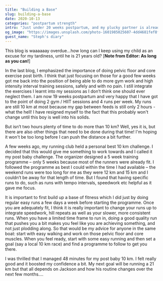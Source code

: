 ```yaml
---
title: "Building a Base"
slug: building-a-base
date: 2020-10-13
categories: "postpartum strength"
intro: "Just under 20 weeks postpartum, and my plucky partner is already clocking times that would make many a seasoned seasoned runner jealous. She says she got there by building a base, but seeing as I have no military experience I'll let her explain."
og_image: "https://images.unsplash.com/photo-1601985025607-4dd4681fef8f?ixlib=rb-1.2.1&ixid=eyJhcHBfaWQiOjEyMDd9&w=1200&h=630&fit=crop"
guest_name: "Steph's diary"
---
```


This blog is waaaaaay overdue…how long can I keep using my child as an excuse for my tardiness, until he is 21 years old? [**Note from Editor: As long as you can!**]

In the last blog, I emphasized the importance of doing pelvic floor and core exercise post birth. I think that just focusing on those for a good few weeks got me back into the position of being able to do more gym work and high intensity interval training sessions, safely and with no pain. I still integrate the exercises I learnt into my sessions as I don’t think one should ever neglect them.
I am now 19 weeks postpartum and very happy that I have got to the point of doing 2 gym / HIIT sessions and 4 runs per week. My runs are still 10 km at most because my gap between feeds is still only 2 hours - what the hell! I have resigned myself to the fact that this probably won't change until this boy is well into his solids.

But isn’t two hours plenty of time to do more than 10 km? Well, yes it is, but there are also other things that need to be done during that time! I'm hoping it won't be too long before I can push the distance a bit further.

A few weeks ago, my running club held a personal best 10 km challenge. I decided that this would give me something to work towards and I called it my post baby challenge. The organizer designed a 5 week training programme – only 5 weeks because most of the runners were already fit.
I followed the programme as best I could within the time I had available – the weekend runs were too long for me as they were 12 km and 15 km and I couldn’t be away for that length of time. But I found that having specific runs to do, such as runs with tempo intervals, speedwork etc helpful as it gave me focus.

It is important to first build up a base of fitness which I did just by doing regular easy runs a few days a week before starting the programme. Once you are adequately fit, I think it is really important to change your runs up to integrate speedwork, hill repeats as well as your slower, more consistent runs. When you have a limited time frame to run in, doing a good quality run that pushes you a bit makes you feel like you are achieving something, and not just plodding along.
So that would be my advice for anyone in the same boat: start with easy walking and work on those pelvic floor and core muscles. When you feel ready, start with some easy running and then set a goal (say a local 10 km race) and find a programme to follow to get you there.

I was thrilled that I managed 48 minutes for my post baby 10 km. I felt really good and it boosted my confidence a bit. My next goal will be running a 21 km but that all depends on Jackson and how his routine changes over the next few months….
